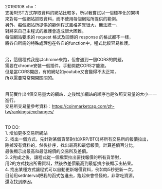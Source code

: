 20190108 cho：
<BR>  支援REST方式存取資料的網站比較多，所以我嘗試以一個標準化的架構
<BR>  來對每一個網站抓取資料，而不使用每個網站所提供的範例。
<BR>  另外，每個網站所提供的範例程式風格差異很大，無法統一，
<BR>  對將來自己主程式的維護會造成很大困難。
<BR>  每個網站要求的 request 格式及回傳的 response 的格式都不一樣，
<BR>  將各自所需的特殊處理包在各自的function中，程式比較容易維護。
<BR>  
<BR>  另，這個程式我是以chrome來跑，但會遇到一個CORS的問題，
<BR>  需要在chrome安裝一個插件，手動開啟CORS才能跑。
<BR>  但是當CORS開啟，有的網站如youtube又會變得不太正常，
<BR>  所以需要常常開開關關的。
<BR>  
<BR>  目前實作出4個交易量大的網站，之後增加網站的順序也是依照交易量的大小一一進行。
<BR>  交易所交易量參考資料：https://coinmarketcap.com/zh-tw/rankings/exchanges/
<BR>  
<BR>  TO DO:
<BR>    1. 增加更多交易所網站
<BR>    2. 找出一個方式，先針對某個貨幣對(如XRP/BTC)將所有交易所的報價拉出，
<BR>       除掉沒有資料的，然後排序，找出最高和最低報價，計算差價百分比，
<BR>       最後顯示出最高和最低報價的交易所及差價。
<BR>    3. 2完成之後，讓程式從一個檔案拉出要找報價的所有貨幣對，
<BR>       用2的方式找出所需資料，然後依差價最高到最低排序後顯示出結果。
<BR>    4. 找出某種方式讓程式可以自動更新報價資料，例如每5秒更新一次。
<BR>       目前用setInterval把我的函式包進去，跑起來會怪怪的，非常吃資源。
<BR>       還沒找到原因。
